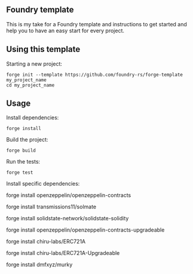 ## Foundry template

This is my take for a Foundry template and instructions to get started and help you to have an easy start for every project.

## Using this template

Starting a new project:

```
forge init --template https://github.com/foundry-rs/forge-template my_project_name
cd my_project_name
```

## Usage

Install dependencies:

```
forge install
```

Build the project:

```
forge build
```

Run the tests:

```
forge test
```

Install specific dependencies:

forge install openzeppelin/openzeppelin-contracts

forge install transmissions11/solmate

forge install solidstate-network/solidstate-solidity

forge install openzeppelin/openzeppelin-contracts-upgradeable

forge install chiru-labs/ERC721A

forge install chiru-labs/ERC721A-Upgradeable

forge install dmfxyz/murky

